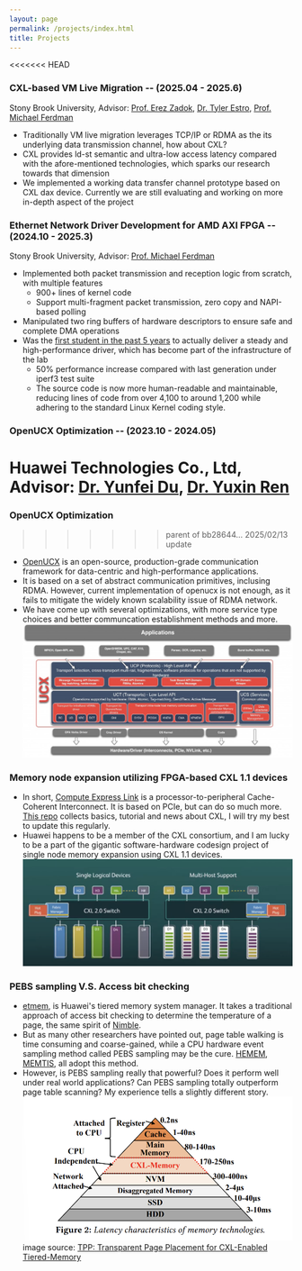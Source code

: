 ```yaml
---
layout: page
permalink: /projects/index.html
title: Projects
---
```


<<<<<<< HEAD
### CXL-based VM Live Migration -- (2025.04 - 2025.6)

Stony Brook University, Advisor: [Prof. Erez Zadok](https://www3.cs.stonybrook.edu/~ezk/), [Dr. Tyler Estro](https://www.fsl.cs.stonybrook.edu/~tyler/), [Prof. Michael Ferdman](https://compas.cs.stonybrook.edu/~mferdman/)

- Traditionally VM live migration leverages TCP/IP or RDMA as the its underlying data transmission channel, how about CXL?
- CXL provides ld-st semantic and ultra-low access latency compared with the afore-mentioned technologies, which sparks our research towards that dimension
- We implemented a working data transfer channel prototype based on CXL dax device. Currently we are still evaluating and working on more in-depth aspect of the project

### Ethernet Network Driver Development for AMD AXI FPGA -- (2024.10 - 2025.3)

Stony Brook University, Advisor: [Prof. Michael Ferdman](https://compas.cs.stonybrook.edu/~mferdman/)

- Implemented both packet transmission and reception logic from scratch, with multiple features
  - 900+ lines of kernel code
  - Support multi-fragment packet transmission, zero copy and NAPI-based polling
- Manipulated two ring buffers of hardware descriptors to ensure safe and complete DMA operations
- Was the [first student in the past 5 years](https://www.linkedin.com/posts/yuchen-tang-b49a37190_thrilled-to-share-that-our-joint-work-on-activity-7320867195838701570-IxKV?utm_source=share&utm_medium=member_desktop&rcm=ACoAAC0A4KkB_ikcsCKVg_BEXlplJZeRxyaKkiU) to actually deliver a steady and high-performance driver, which has become part of the infrastructure of the lab
  - 50\% performance increase compared with last generation under iperf3 test suite
  - The source code is now more human-readable and maintainable, reducing lines of code from over 4,100 to around 1,200 while adhering to the standard Linux Kernel coding style.

### OpenUCX Optimization --  (2023.10 - 2024.05)

Huawei Technologies Co., Ltd, Advisor: [Dr. Yunfei Du](https://scholar.google.com/citations?user=6vf_uwYAAAAJ&hl=en&oi=ao), [Dr. Yuxin Ren](https://orcid.org/0000-0003-2678-9225)
=======
### OpenUCX Optimization
>>>>>>> parent of bb28644... 2025/02/13 update

- [OpenUCX](https://openucx.org/) is an open-source, production-grade communication framework for data-centric and high-performance applications.
- It is based on a set of abstract communication primitives, inclusing RDMA. However, current implementation of openucx is not enough, as it fails to mitigate the widely known scalability issue of RDMA network.
- We have come up with several optimizations, with more service type choices and better communcation establishment methods and more.
![](/images/projects/openucx_layout.jpg)

### Memory node expansion utilizing FPGA-based CXL 1.1 devices

- In short, [Compute Express Link](https://www.computeexpresslink.org/) is a processor-to-peripheral Cache-Coherent Interconnect. It is based on PCIe, but can do so much more. [This repo](https://github.com/twicy/awesome-CXL) collects basics, tutorial and news about CXL, I will try my best to update this regularly.
- Huawei happens to be a member of the CXL consortium, and I am lucky to be a part of the gigantic software-hardware codesign project of single node memory expansion using CXL 1.1 devices.
![](/images/projects/cxl.png)

### PEBS sampling V.S. Access bit checking

- [etmem](https://github.com/openeuler-mirror/etmem), is Huawei's tiered memory system manager. It takes a traditional approach of access bit checking to determine the temperature of a page, the same spirit of [Nimble](https://dl.acm.org/doi/10.1145/3297858.3304024).
- But as many other researchers have pointed out, page table walking is time consuming and coarse-gained, while a CPU hardware event sampling method called PEBS sampling may be the cure. [HEMEM](https://dl.acm.org/doi/10.1145/3477132.3483550), [MEMTIS](https://dl.acm.org/doi/10.1145/3600006.3613167#:~:text=We%20present%20Memtis%2C%20a%20tiered,to%20the%20fast%20tier%20capacity), all adopt this method.
- However, is PEBS sampling really that powerful? Does it perform well under real world applications? Can PEBS sampling totally outperform page table scanning? My experience tells a slightly different story.
![](/images/projects/memory_tier.png)
image source: [TPP: Transparent Page Placement for CXL-Enabled Tiered-Memory](https://arxiv.org/abs/2206.02878)